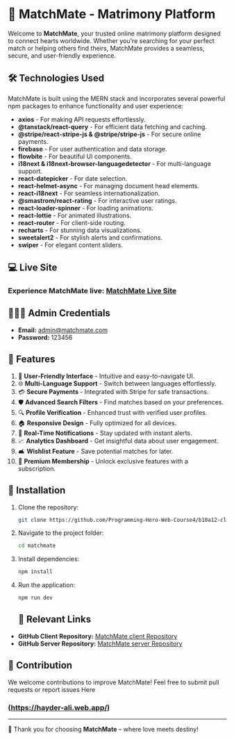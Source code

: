 # 💍 MatchMate - Matrimony Platform

Welcome to **MatchMate**, your trusted online matrimony platform designed to connect hearts worldwide. Whether you're searching for your perfect match or helping others find theirs, MatchMate provides a seamless, secure, and user-friendly experience.

## 🛠️ Technologies Used

MatchMate is built using the MERN stack and incorporates several powerful npm packages to enhance functionality and user experience:

- **axios** - For making API requests effortlessly.
- **@tanstack/react-query** - For efficient data fetching and caching.
- **@stripe/react-stripe-js & @stripe/stripe-js** - For secure online payments.
- **firebase** - For user authentication and data storage.
- **flowbite** - For beautiful UI components.
- **i18next & i18next-browser-languagedetector** - For multi-language support.
- **react-datepicker** - For date selection.
- **react-helmet-async** - For managing document head elements.
- **react-i18next** - For seamless internationalization.
- **@smastrom/react-rating** - For interactive user ratings.
- **react-loader-spinner** - For loading animations.
- **react-lottie** - For animated illustrations.
- **react-router** - For client-side routing.
- **recharts** - For stunning data visualizations.
- **sweetalert2** - For stylish alerts and confirmations.
- **swiper** - For elegant content sliders.

## 💻 Live Site

### Experience MatchMate live: [MatchMate Live Site](https://match-mate-83e02.web.app)

## 👨‍👩‍👦 Admin Credentials

- **Email:** admin@matchmate.com
- **Password:** 123456

## 🌟 Features

1. 👥 **User-Friendly Interface** - Intuitive and easy-to-navigate UI.
2. 🌐 **Multi-Language Support** - Switch between languages effortlessly.
3. 💳 **Secure Payments** - Integrated with Stripe for safe transactions.
4. 🛡️ **Advanced Search Filters** - Find matches based on your preferences.
5. 🔍 **Profile Verification** - Enhanced trust with verified user profiles.
6. 🏠 **Responsive Design** - Fully optimized for all devices.
7. 👔 **Real-Time Notifications** - Stay updated with instant alerts.
8. 📈 **Analytics Dashboard** - Get insightful data about user engagement.
9. 🛋️ **Wishlist Feature** - Save potential matches for later.
10. 🔮 **Premium Membership** - Unlock exclusive features with a subscription.

## 📖 Installation

1. Clone the repository:
   ```bash
   git clone https://github.com/Programming-Hero-Web-Course4/b10a12-client-side-Hayder987.git
   ```
2. Navigate to the project folder:
   ```bash
   cd matchmate
   ```
3. Install dependencies:
   ```bash
   npm install
   ```
4. Run the application:

   ```bash
   npm run dev
   ```

   ## 🔗 Relevant Links

- **GitHub Client Repository:** [MatchMate client Repository](https://github.com/Hayder987/matchMate-client-MERN)
- **GitHub Server Repository:** [MatchMate server Repository](https://github.com/Hayder987/matchMate-server-MERN)

## 📢 Contribution

We welcome contributions to improve MatchMate! Feel free to submit pull requests or report issues Here

### (https://hayder-ali.web.app/)

---

🎉 Thank you for choosing **MatchMate** – where love meets destiny!
